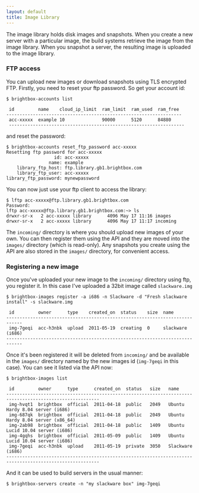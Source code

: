 ```yaml
---
layout: default
title: Image Library
---
```


The image library holds disk images and snapshots. When you create a
new server with a particular image, the build systems retrieve the
image from the image library. When you snapshot a server, the
resulting image is uploaded to the image library.


### FTP access

You can upload new images or download snapshots using TLS encrypted
FTP. Firstly, you need to reset your ftp password. So get your account
id:

    $ brightbox-accounts list
    
     id         name    cloud_ip_limit  ram_limit  ram_used  ram_free
    ------------------------------------------------------------------
     acc-xxxxx  example 10              90000      5120      84880   
     ------------------------------------------------------------------

and reset the password:

    $ brightbox-accounts reset_ftp_password acc-xxxxx
    Resetting ftp password for acc-xxxxx
                      id: acc-xxxxx
                    name: example
        library_ftp_host: ftp.library.gb1.brightbox.com
        library_ftp_user: acc-xxxxx
    library_ftp_password: mynewpassword

You can now just use your ftp client to access the library:

    $ lftp acc-xxxxx@ftp.library.gb1.brightbox.com
    Password: 
    lftp acc-xxxxx@ftp.library.gb1.brightbox.com:~> ls    
    drwxr-sr-x   2 acc-xxxxx library      4096 May 17 11:16 images
    drwxr-sr-x   2 acc-xxxxx library      4096 May 17 11:17 incoming

The `incoming/` directory is where you should upload new images of your
own. You can then register them using the API and they are moved into
the `images/` directory (which is read-only). Any snapshots you create
using the API are also stored in the `images/` directory, for convenient
access.

### Registering a new image

Once you've uploaded your new image to the `incoming/` directory using
ftp, you register it. In this case I've uploaded a 32bit image called
`slackware.img`

    $ brightbox-images register -a i686 -n Slackware -d "Fresh slackware install" -s slackware.img
    
     id         owner      type    created_on  status    size  name            
    ----------------------------------------------------------------------------
     img-7geqi  acc-h3nbk  upload  2011-05-19  creating  0     slackware (i686)
    ----------------------------------------------------------------------------

Once it's been registered it will be deleted from `incoming/` and be
available in the `images/` directory named by the new images id
(`img-7geqi` in this case). You can see it listed via the API now:

    $ brightbox-images list
    
     id         owner      type      created_on  status   size   name                                       
    ---------------------------------------------------------------------------------------------------------
     img-hvqt1  brightbox  official  2011-04-18  public   2049   Ubuntu Hardy 8.04 server (i686)            
     img-687qk  brightbox  official  2011-04-18  public   2049   Ubuntu Hardy 8.04 server (x86_64)          
     img-2ab98  brightbox  official  2011-04-18  public   1409   Ubuntu Lucid 10.04 server (i686)           
     img-4gqhs  brightbox  official  2011-05-09  public   1409   Ubuntu Lucid 10.04 server (i686)           
     img-7geqi  acc-h3nbk  upload    2011-05-19  private  3050   Slackware (i686)                           
    ---------------------------------------------------------------------------------------------------------

And it can be used to build servers in the usual manner:

    $ brightbox-servers create -n "my slackware box" img-7geqi

